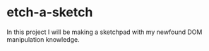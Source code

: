 # etch-a-sketch

In this project I will be making a sketchpad with my newfound DOM manipulation knowledge.
